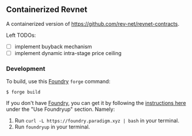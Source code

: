 ## Containerized Revnet

A containerized version of https://github.com/rev-net/revnet-contracts.

Left TODOs:
- [ ] implement buyback mechanism
- [ ] implement dynamic intra-stage price ceiling

### Development

To build, use this [Foundry](https://book.getfoundry.sh/) `forge` command:
```shell
$ forge build
```

If you don't have [Foundry](https://book.getfoundry.sh/), you can get it by following the [instructions here](https://book.getfoundry.sh/getting-started/installation) under the "Use Foundryup" section. Namely:
1. Run `curl -L https://foundry.paradigm.xyz | bash` in your terminal.
2. Run `foundryup` in your terminal.
